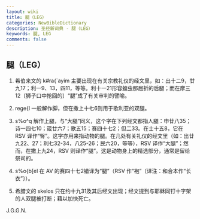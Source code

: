 ```yaml
---
layout: wiki
title: 腿（LEG）
categories: NewBibleDictionary
description: 圣经新词典 - 腿（LEG）
keywords: 腿, LEG
comments: false
---
```


## 腿（LEG）

1. 希伯来文的 k#ra{`ayim 主要出现在有关宗教礼仪的经文里，如：出十二9，廿九17；利一9、13，四11，等等。利十一21形容蝗虫那屈折的后腿；而在摩三12〔狮子口中抢回的〕“腿”成了有关审判的譬喻。

2. rege{l 一般解作脚，但在撒上十七6则用于歌利亚的双腿。

3. s%o^q 解作上腿，与“大腿”同义，这个字在下列经文都指人腿：申廿八35；诗一四七10；箴廿六7；歌五15；赛四十七2；但二33。在士十五8，它在 RSV 译作“臀”。这字亦用来指动物的腿。在几处有关礼仪的经文里（如：出廿九22、27；利七32-34，八25-26；民六20，等等），RSV 译作“大腿”；然而，在撒上九24，RSV 则译作“腿”。这是动物身上的精选部分，通常是留给祭司的。

4. s%o{b[el 在 AV 的赛四十七2错译为“腿”（RSV 作“袍”〔译注：和合本作“长衣”〕）。

5. 希腊文的 skelos 只在约十九31及其后经文出现；经文提到与耶稣同钉十字架的人双腿被打断；藉以加快死亡。

J.G.G.N.








